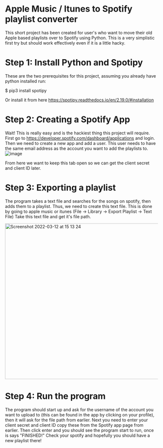 # Apple Music / Itunes to Spotify playlist converter
This short project has been created for user's who want to move their old Apple based playlists over to Spotify using Python. This is a very simplistic first try but should work effectively even if it is a little hacky. 
# Step 1: Install Python and Spotipy
These are the two prerequisites for this project, assuming you already have python installed run: 

$ pip3 install spotipy

Or install it from here https://spotipy.readthedocs.io/en/2.19.0/#installation

# Step 2: Creating a Spotify App
Wait! This is really easy and is the hackiest thing this project will require. 
First go to https://developer.spotify.com/dashboard/applications and login. 
Then we need to create a new app and add a user. This user needs to have the same email address as the account you want to add the playlists to. 
![image](https://user-images.githubusercontent.com/67635582/158023989-0d651b27-25de-4424-9095-e6ab48a7d127.png)

From here we want to keep this tab open so we can get the client secret and client ID later. 

# Step 3: Exporting a playlist
The program takes a text file and searches for the songs on spotify, then adds them to a playlist. Thus, we need to create this text file. This is done by going to apple music or itunes (File -> Library -> Export Playlist -> Text File) Take this text file and get it's file path. 

<img width="514" alt="Screenshot 2022-03-12 at 15 13 24" src="https://user-images.githubusercontent.com/67635582/158023686-2246a517-ade4-45ee-b635-3b916612cfd3.png">


# Step 4: Run the program
The program should start up and ask for the username of the account you want to upload to (this can be found in the app by clicking on your profile), then it will ask for the file path from earlier. Next you need to enter your client secret and client ID copy these from the Spotify app page from earlier.
Then click enter and you should see the program start to run, once is says "FINISHED!" Check your spotify and hopefully you should have a new playlist there!
